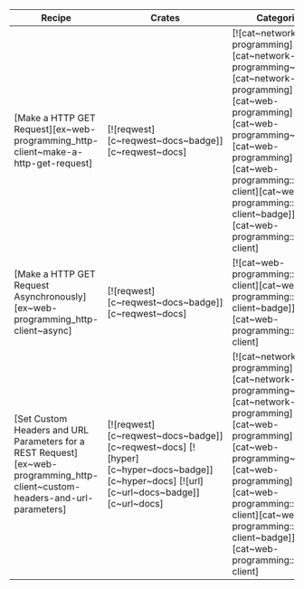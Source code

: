 | Recipe | Crates | Categories |
|--------|--------|------------|
| [Make a HTTP GET Request][ex~web-programming_http-client~make-a-http-get-request] | [![reqwest][c~reqwest~docs~badge]][c~reqwest~docs] | [![cat~network-programming][cat~network-programming~badge]][cat~network-programming] [![cat~web-programming][cat~web-programming~badge]][cat~web-programming] [![cat~web-programming::http-client][cat~web-programming::http-client~badge]][cat~web-programming::http-client] |
| [Make a HTTP GET Request Asynchronously][ex~web-programming_http-client~async] | [![reqwest][c~reqwest~docs~badge]][c~reqwest~docs] | [![cat~web-programming::http-client][cat~web-programming::http-client~badge]][cat~web-programming::http-client] |
| [Set Custom Headers and URL Parameters for a REST Request][ex~web-programming_http-client~custom-headers-and-url-parameters] | [![reqwest][c~reqwest~docs~badge]][c~reqwest~docs] [![hyper][c~hyper~docs~badge]][c~hyper~docs] [![url][c~url~docs~badge]][c~url~docs] | [![cat~network-programming][cat~network-programming~badge]][cat~network-programming] [![cat~web-programming][cat~web-programming~badge]][cat~web-programming] [![cat~web-programming::http-client][cat~web-programming::http-client~badge]][cat~web-programming::http-client] |
